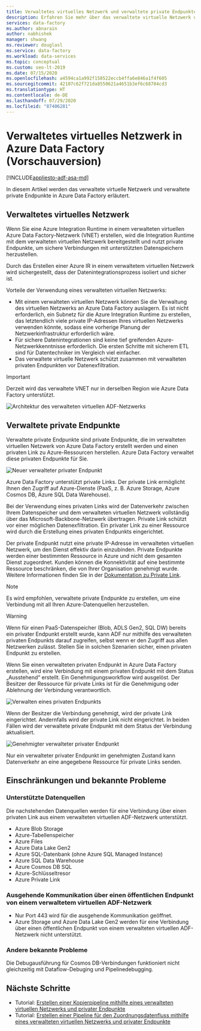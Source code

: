 ```yaml
---
title: Verwaltetes virtuelles Netzwerk und verwaltete private Endpunkte
description: Erfahren Sie mehr über das verwaltete virtuelle Netzwerk und verwaltete private Endpunkte in Azure Data Factory.
services: data-factory
ms.author: abnarain
author: nabhishek
manager: shwang
ms.reviewer: douglasl
ms.service: data-factory
ms.workload: data-services
ms.topic: conceptual
ms.custom: seo-lt-2019
ms.date: 07/15/2020
ms.openlocfilehash: a4594ca1a992f158522eccb4ffa6e846a1f4f605
ms.sourcegitcommit: 42107c62f721da8550621a4651b3ef6c68704cd3
ms.translationtype: HT
ms.contentlocale: de-DE
ms.lasthandoff: 07/29/2020
ms.locfileid: "87406281"
---
```

# <a name="azure-data-factory-managed-virtual-network-preview"></a>Verwaltetes virtuelles Netzwerk in Azure Data Factory (Vorschauversion)

[!INCLUDE[appliesto-adf-asa-md](includes/appliesto-adf-asa-md.md)]

In diesem Artikel werden das verwaltete virtuelle Netzwerk und verwaltete private Endpunkte in Azure Data Factory erläutert.


## <a name="managed-virtual-network"></a>Verwaltetes virtuelles Netzwerk

Wenn Sie eine Azure Integration Runtime in einem verwalteten virtuellen Azure Data Factory-Netzwerk (VNET) erstellen, wird die Integration Runtime mit dem verwalteten virtuellen Netzwerk bereitgestellt und nutzt private Endpunkte, um sichere Verbindungen mit unterstützten Datenspeichern herzustellen. 

Durch das Erstellen einer Azure IR in einem verwaltetem virtuellen Netzwerk wird sichergestellt, dass der Datenintegrationsprozess isoliert und sicher ist. 

Vorteile der Verwendung eines verwalteten virtuellen Netzwerks:

- Mit einem verwalteten virtuellen Netzwerk können Sie die Verwaltung des virtuellen Netzwerks an Azure Data Factory auslagern. Es ist nicht erforderlich, ein Subnetz für die Azure Integration Runtime zu erstellen, das letztendlich viele private IP-Adressen Ihres virtuellen Netzwerks verwenden könnte, sodass eine vorherige Planung der Netzwerkinfrastruktur erforderlich wäre. 
- Für sichere Datenintegrationen sind keine tief greifenden Azure-Netzwerkkenntnisse erforderlich. Die ersten Schritte mit sicherem ETL sind für Datentechniker im Vergleich viel einfacher. 
- Das verwaltete virtuelle Netzwerk schützt zusammen mit verwalteten privaten Endpunkten vor Datenexfiltration. 

> [!IMPORTANT]
>Derzeit wird das verwaltete VNET nur in derselben Region wie Azure Data Factory unterstützt.
 

![Architektur des verwalteten virtuellen ADF-Netzwerks](./media/managed-vnet/managed-vnet-architecture-diagram.png)

## <a name="managed-private-endpoints"></a>Verwaltete private Endpunkte

Verwaltete private Endpunkte sind private Endpunkte, die im verwalteten virtuellen Netzwerk von Azure Data Factory erstellt werden und einen privaten Link zu Azure-Ressourcen herstellen. Azure Data Factory verwaltet diese privaten Endpunkte für Sie. 

![Neuer verwalteter privater Endpunkt](./media/tutorial-copy-data-portal-private/new-managed-private-endpoint.png)

Azure Data Factory unterstützt private Links. Der private Link ermöglicht Ihnen den Zugriff auf Azure-Dienste (PaaS, z. B. Azure Storage, Azure Cosmos DB, Azure SQL Data Warehouse).

Bei der Verwendung eines privaten Links wird der Datenverkehr zwischen Ihrem Datenspeicher und dem verwalteten virtuellen Netzwerk vollständig über das Microsoft-Backbone-Netzwerk übertragen. Private Link schützt vor einer möglichen Datenexfiltration. Ein privater Link zu einer Ressource wird durch die Erstellung eines privaten Endpunkts eingerichtet.

Der private Endpunkt nutzt eine private IP-Adresse im verwalteten virtuellen Netzwerk, um den Dienst effektiv darin einzubinden. Private Endpunkte werden einer bestimmten Ressource in Azure und nicht dem gesamten Dienst zugeordnet. Kunden können die Konnektivität auf eine bestimmte Ressource beschränken, die von Ihrer Organisation genehmigt wurde. Weitere Informationen finden Sie in der [Dokumentation zu Private Link](https://docs.microsoft.com/azure/private-link/).

> [!NOTE]
> Es wird empfohlen, verwaltete private Endpunkte zu erstellen, um eine Verbindung mit all Ihren Azure-Datenquellen herzustellen. 
 
> [!WARNING]
> Wenn für einen PaaS-Datenspeicher (Blob, ADLS Gen2, SQL DW) bereits ein privater Endpunkt erstellt wurde, kann ADF nur mithilfe des verwalteten privaten Endpunkts darauf zugreifen, selbst wenn er den Zugriff aus allen Netzwerken zulässt. Stellen Sie in solchen Szenarien sicher, einen privaten Endpunkt zu erstellen. 

Wenn Sie einen verwalteten privaten Endpunkt in Azure Data Factory erstellen, wird eine Verbindung mit einem privaten Endpunkt mit dem Status „Ausstehend“ erstellt. Ein Genehmigungsworkflow wird ausgelöst. Der Besitzer der Ressource für private Links ist für die Genehmigung oder Ablehnung der Verbindung verantwortlich.

![Verwalten eines privaten Endpunkts](./media/tutorial-copy-data-portal-private/manage-private-endpoint.png)

Wenn der Besitzer die Verbindung genehmigt, wird der private Link eingerichtet. Andernfalls wird der private Link nicht eingerichtet. In beiden Fällen wird der verwaltete private Endpunkt mit dem Status der Verbindung aktualisiert.

![Genehmigter verwalteter privater Endpunkt](./media/tutorial-copy-data-portal-private/approve-private-endpoint.png)

Nur ein verwalteter privater Endpunkt im genehmigten Zustand kann Datenverkehr an eine angegebene Ressource für private Links senden.

## <a name="limitations-and-known-issues"></a>Einschränkungen und bekannte Probleme
### <a name="supported-data-sources"></a>Unterstützte Datenquellen
Die nachstehenden Datenquellen werden für eine Verbindung über einen privaten Link aus einem verwalteten virtuellen ADF-Netzwerk unterstützt.
- Azure Blob Storage
- Azure-Tabellenspeicher
- Azure Files
- Azure Data Lake Gen2
- Azure SQL-Datenbank (ohne Azure SQL Managed Instance)
- Azure SQL Data Warehouse
- Azure Cosmos DB SQL
- Azure-Schlüsseltresor
- Azure Private Link

### <a name="outbound-communications-through-public-endpoint-from-adf-managed-virtual-network"></a>Ausgehende Kommunikation über einen öffentlichen Endpunkt von einem verwaltetem virtuellen ADF-Netzwerk
- Nur Port 443 wird für die ausgehende Kommunikation geöffnet.
- Azure Storage und Azure Data Lake Gen2 werden für eine Verbindung über einen öffentlichen Endpunkt von einem verwalteten virtuellen ADF-Netzwerk nicht unterstützt.

### <a name="other-known-issues"></a>Andere bekannte Probleme
Die Debugausführung für Cosmos DB-Verbindungen funktioniert nicht gleichzeitig mit Dataflow-Debuging und Pipelinedebugging.


## <a name="next-steps"></a>Nächste Schritte

- Tutorial: [Erstellen einer Kopierpipeline mithilfe eines verwalteten virtuellen Netzwerks und privater Endpunkte](tutorial-copy-data-portal-private.md) 
- Tutorial: [Erstellen einer Pipeline für den Zuordnungsdatenfluss mithilfe eines verwalteten virtuellen Netzwerks und privater Endpunkte](tutorial-data-flow-private.md)
